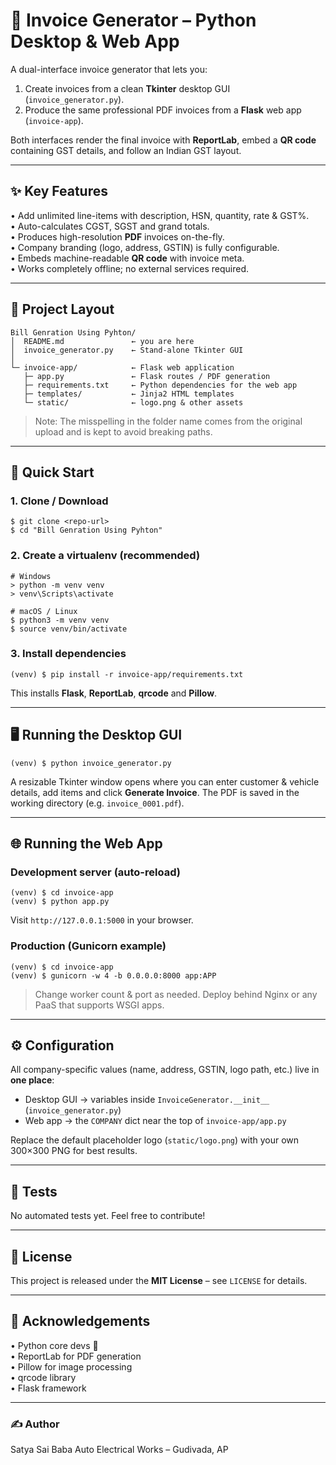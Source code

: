 # 📄 Invoice Generator – Python Desktop & Web App

A dual-interface invoice generator that lets you:

1. Create invoices from a clean **Tkinter** desktop GUI (``invoice_generator.py``).
2. Produce the same professional PDF invoices from a **Flask** web app (``invoice-app``).

Both interfaces render the final invoice with **ReportLab**, embed a **QR code** containing GST details, and follow an Indian GST layout.

---

## ✨ Key Features

• Add unlimited line-items with description, HSN, quantity, rate & GST%.  
• Auto-calculates CGST, SGST and grand totals.  
• Produces high-resolution **PDF** invoices on-the-fly.  
• Company branding (logo, address, GSTIN) is fully configurable.  
• Embeds machine-readable **QR code** with invoice meta.  
• Works completely offline; no external services required.

---

## 📂 Project Layout

```
Bill Genration Using Pyhton/
│  README.md               ← you are here
│  invoice_generator.py    ← Stand-alone Tkinter GUI
│
└─ invoice-app/            ← Flask web application
   ├─ app.py               ← Flask routes / PDF generation
   ├─ requirements.txt     ← Python dependencies for the web app
   ├─ templates/           ← Jinja2 HTML templates
   └─ static/              ← logo.png & other assets
```

> Note: The misspelling in the folder name comes from the original upload and is kept to avoid breaking paths.

---

## 🚀 Quick Start

### 1. Clone / Download
```
$ git clone <repo-url>
$ cd "Bill Genration Using Pyhton"
```

### 2. Create a virtualenv (recommended)
```
# Windows
> python -m venv venv
> venv\Scripts\activate

# macOS / Linux
$ python3 -m venv venv
$ source venv/bin/activate
```

### 3. Install dependencies
```
(venv) $ pip install -r invoice-app/requirements.txt
```
This installs **Flask**, **ReportLab**, **qrcode** and **Pillow**.

---

## 🖥️ Running the Desktop GUI

```
(venv) $ python invoice_generator.py
```
A resizable Tkinter window opens where you can enter customer & vehicle details, add items and click **Generate Invoice**.  The PDF is saved in the working directory (e.g. `invoice_0001.pdf`).

---

## 🌐 Running the Web App

### Development server (auto-reload)
```
(venv) $ cd invoice-app
(venv) $ python app.py
```
Visit `http://127.0.0.1:5000` in your browser.

### Production (Gunicorn example)
```
(venv) $ cd invoice-app
(venv) $ gunicorn -w 4 -b 0.0.0.0:8000 app:APP
```

> Change worker count & port as needed.  Deploy behind Nginx or any PaaS that supports WSGI apps.

---

## ⚙️ Configuration

All company-specific values (name, address, GSTIN, logo path, etc.) live in **one place**:

* Desktop GUI → variables inside `InvoiceGenerator.__init__` (``invoice_generator.py``)
* Web app      → the `COMPANY` dict near the top of `invoice-app/app.py`

Replace the default placeholder logo (`static/logo.png`) with your own 300×300 PNG for best results.

---

## 🧪 Tests
No automated tests yet.  Feel free to contribute!

---

## 📜 License
This project is released under the **MIT License** – see `LICENSE` for details.

---

## 🙏 Acknowledgements
• Python core devs 🐍  
• ReportLab for PDF generation  
• Pillow for image processing  
• qrcode library  
• Flask framework  

---

### ✍️ Author
Satya Sai Baba Auto Electrical Works – Gudivada, AP
